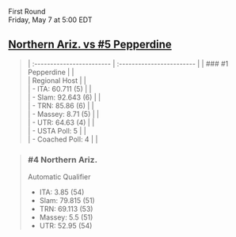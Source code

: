 First Round  
Friday, May 7 at 5:00 EDT
## [Northern Ariz. vs #5 Pepperdine](https://www.ncaa.com/game/5833655) 

> | :------------------------ | :------------------------ |
> | ### #1 Pepperdine         | |  
> | Regional Host             | |  
> | - ITA: 60.711 (5)         | |  
> | - Slam: 92.643 (6)        | |  
> | - TRN: 85.86 (6)          | |  
> | - Massey: 8.71 (5)        | |  
> | - UTR: 64.63 (4)          | |  
> | - USTA Poll: 5            | |  
> | - Coached Poll: 4         | |  

> ### #4 Northern Ariz.  
> Automatic Qualifier  
> - ITA: 3.85 (54)  
> - Slam: 79.815 (51)  
> - TRN: 69.113 (53)  
> - Massey: 5.5 (51)  
> - UTR: 52.95 (54)  